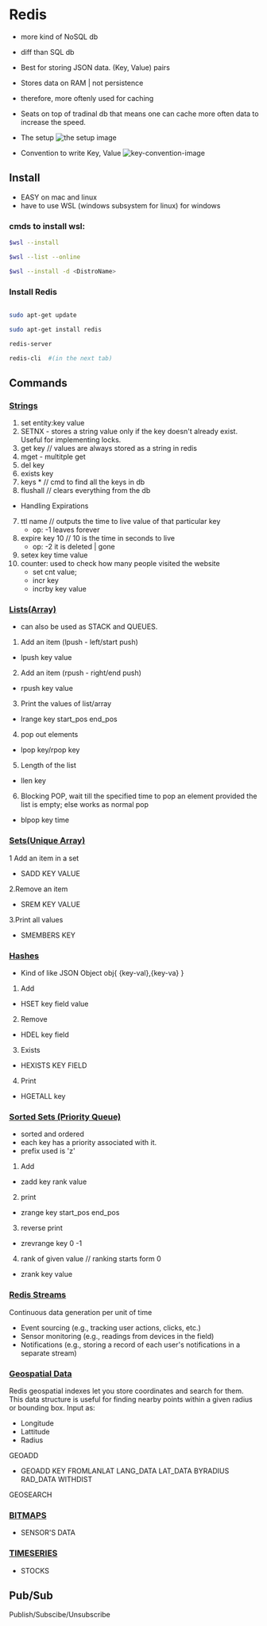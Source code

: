 # Redis

- more kind of NoSQL db
- diff than SQL db


- Best for storing JSON data. (Key, Value) pairs


- Stores data on RAM | not persistence
- therefore, more oftenly used for caching

- Seats on top of tradinal db that means one can cache more often data to increase the speed.

- The setup 
![the setup image](image.png)

- Convention to write Key, Value
![key-convention-image](image-1.png)

## Install

- EASY on mac and linux
- have to use WSL (windows subsystem for linux) for windows

### cmds to install wsl:

```bash
$wsl --install

$wsl --list --online

$wsl --install -d <DistroName>
```
### Install Redis

```bash

sudo apt-get update

sudo apt-get install redis

redis-server

redis-cli  #(in the next tab)
```
## Commands

### <u>Strings</u>

1. set entity:key value
2. SETNX - stores a string value only if the key doesn't already exist. Useful for implementing locks.
2. get key // values are always stored as a string in redis
3. mget - multitple get
3. del key
4. exists key
5. keys * // cmd to find all the keys in db
6. flushall // clears everything from the db
- Handling Expirations
7. ttl name // outputs the time to live value of that particular key
    - op: -1 leaves forever
8. expire key 10 // 10 is the time in seconds to live
    - op: -2 it is deleted | gone
9. setex key time value
10. counter: used to check how many people visited the website
    - set cnt value; 
    - incr key
    - incrby key value

### <u>Lists(Array)</u>

- can also be used as STACK and QUEUES.

1. Add an item (lpush - left/start push)
- lpush key value
2. Add an item (rpush - right/end push)
- rpush key value
3. Print the values of list/array
- lrange key start_pos end_pos
4. pop out elements
- lpop key/rpop key
5. Length of the list
- llen key
6. Blocking POP, wait till the specified time to pop an element provided the list is empty; else works as normal pop
- blpop key time

### <u>Sets(Unique Array)</u>

1 Add an item in a set
- SADD KEY VALUE

2.Remove an item
- SREM KEY VALUE

3.Print all values
- SMEMBERS KEY

### <u>Hashes</u>
- Kind of like JSON Object obj{ {key-val},{key-va} }

1. Add
- HSET key field value
2. Remove
- HDEL key field
3. Exists
- HEXISTS KEY FIELD
4. Print
- HGETALL key

### <u>Sorted Sets (Priority Queue)</u>
- sorted and ordered
- each key has a priority associated with it.
- prefix used is 'z'
1. Add
- zadd key rank value
2. print
- zrange key start_pos end_pos
3. reverse print
- zrevrange key 0 -1
4. rank of given value // ranking starts form 0
- zrank key value


### <u>Redis Streams</u>

Continuous data generation per unit of time

- Event sourcing (e.g., tracking user actions, clicks, etc.)
- Sensor monitoring (e.g., readings from devices in the field)
- Notifications (e.g., storing a record of each user's notifications in a separate stream)

### <u>Geospatial Data</u>

Redis geospatial indexes let you store coordinates and search for them. This data structure is useful for finding nearby points within a given radius or bounding box.
Input as:
- Longitude
- Lattitude
- Radius

GEOADD
- GEOADD KEY FROMLANLAT LANG_DATA LAT_DATA BYRADIUS RAD_DATA WITHDIST

GEOSEARCH

### <u>BITMAPS</u>
- SENSOR'S DATA
### <u>TIMESERIES</u>
- STOCKS

## Pub/Sub

Publish/Subscibe/Unsubscribe